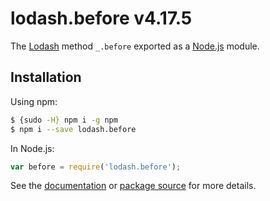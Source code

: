 # lodash.before v4.17.5

The [Lodash](https://lodash.com/) method `_.before` exported as a [Node.js](https://nodejs.org/) module.

## Installation

Using npm:
```bash
$ {sudo -H} npm i -g npm
$ npm i --save lodash.before
```

In Node.js:
```js
var before = require('lodash.before');
```

See the [documentation](https://lodash.com/docs#before) or [package source](https://github.com/lodash/lodash/blob/4.17.5-npm-packages/lodash.before) for more details.
